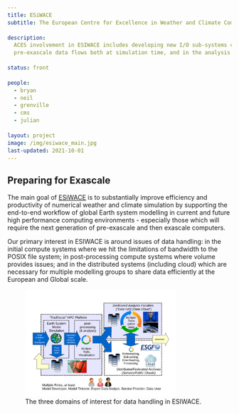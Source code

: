 ```yaml
---
title: ESiWACE
subtitle: The European Centre for Excellence in Weather and Climate Computing

description:
  ACES involvement in ESIWACE includes developing new I/O sub-systems capable of handling
  pre-exascale data flows both at simulation time, and in the analysis environment.

status: front

people:
  - bryan
  - neil
  - grenville
  - cms
  - julian

layout: project
image: /img/esiwace_main.jpg
last-updated: 2021-10-01
---
```


## Preparing for Exascale

The main goal of [ESiWACE](https://www.esiwace.eu/) is to substantially improve efficiency and productivity of numerical weather and climate simulation by supporting the end-to-end workflow of global Earth system modelling in current and future high performance computing environments - especially those which will require the next generation of pre-exascale and then exascale computers.

Our primary interest in ESIWACE is around issues of data handling: in the initial compute systems where we hit the limitations of bandwidth to the POSIX file system; in post-processing compute systems where volume provides issues; and in the distributed systems (including cloud) which are necessary for multiple modelling groups to share data efficiently at the European and Global scale.

<!-- This is the traditional markdown link
![The three domains of interest for data handling in ESIWACE](/img/esiwace_workflow.svg)
The next shows what we can do directly with html5
-->

<figure class="uor-proj-img">
<img alt="Three types of computing" src="/img/esiwace_workflow.svg" style="width:80%">
<figcaption>The three domains of interest for data handling in ESIWACE.</figcaption>
</figure>

